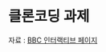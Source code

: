 <h1>클론코딩 과제</h1>

자료 : <a href="https://www.inflearn.com/course/bbc-%EC%9D%B8%ED%84%B0%EB%9E%99%ED%8B%B0%EB%B8%8C%EC%9B%B9-%ED%81%B4%EB%A1%A0/dashboard">
BBC 인터랙티브 페이지</a>
